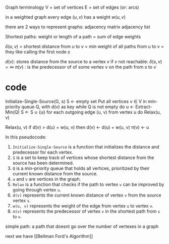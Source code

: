 Graph terminology
V = set of vertices 
E = set of edges (or: arcs)

in a weighted graph every edge $(u,v)$ has a weight $w(u,v)$

there are 2 ways to represent graphs:
adjacency matrix
adjacency list

Shortest paths:
weight or length of a path = sum of edge weights 

$\delta (u,v)$ 
= shortest distance from u to v
= min weight of all paths from u to v
= they like calling the first node $s$

$d(v)$: stores distance from the source to a vertex $v$ 
if $v$ not reachable: $\delta(s,v)=\infty$
$\pi(v)$ :  is the predecessor of of some vertex v on the path from $s$ to $v$ 

code
=

Initialize-Single-Source(G, s)
S ← empty set
Put all vertices v ∈ V in min-priority queue Q, with d(v) as key
while Q is not empty
    do u ← Extract-Min(Q)
    S ← S ∪ {u}
    for each outgoing edge (u, v) from vertex u
        do Relax(u, v)

Relax(u, v)
    if d(v) > d(u) + w(u, v)
        then d(v) ← d(u) + w(u, v)
             π(v) ← u


In this pseudocode:

1. `Initialize-Single-Source` is a function that initializes the distance and predecessor for each vertex.
2. `S` is a set to keep track of vertices whose shortest distance from the source has been determined.
3. `Q` is a min-priority queue that holds all vertices, prioritized by their current known distance from the source.
4. `u` and `v` are vertices in the graph.
5. `Relax` is a function that checks if the path to vertex `v` can be improved by going through vertex `u`.
6. `d(v)` represents the current known distance of vertex `v` from the source vertex `s`.
7. `w(u, v)` represents the weight of the edge from vertex `u` to vertex `v`.
8. `π(v)` represents the predecessor of vertex `v` in the shortest path from `s` to `v`.

simple path: a path that doesnt go over the number of vertexes in a graph 

next we have [[Bellman Ford's Algorithm]]
